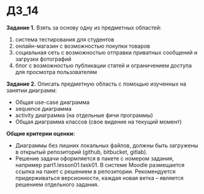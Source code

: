 # ДЗ_14
**Задание 1.** Взять за основу одну из предметных областей:
1. система тестирования для студентов
1. онлайн-магазин с возможностью покупки товаров
1. социальная сеть с возможностью отправки приватных сообщений и загрузки фотографий
1. блог с возможностью публикации статей и ограничением доступа для просмотра пользователям

**Задание 2.** Описать предметную область с помощью изученных на занятии диаграмм:

* Общая use-case диаграмма
* sequence диаграмма
* activity диаграмма (на отдельные фичи программы)
* Общая диаграмма классов (свое видение на текущий момент)

**Общие критерии оценки:**
* Диаграммы без лишних локальных файлов, должны быть загружены в открытый репозиторий (github, bitbucket, gitlab).
* Решение задачи оформляется в пакете с номером задания, например part1.lesson01.task01. В системе Moodle размещается ссылка на пакет с решением в репозитории. Рекомендуется придерживаться версионности, каждая новая ветка – является решением отдельного задания.
